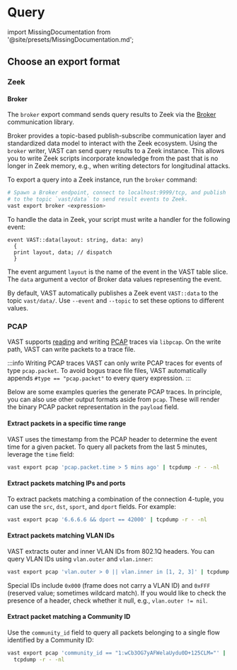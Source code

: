 # Query

import MissingDocumentation from '@site/presets/MissingDocumentation.md';

<MissingDocumentation/>

## Choose an export format

<MissingDocumentation/>

### Zeek

<MissingDocumentation/>

#### Broker

The `broker` export command sends query results to Zeek via the
[Broker](https://github.com/zeek/broker) communication library.

Broker provides a topic-based publish-subscribe communication layer and
standardized data model to interact with the Zeek ecosystem. Using the `broker`
writer, VAST can send query results to a Zeek instance. This allows you to write
Zeek scripts incorporate knowledge from the past that is no longer in Zeek
memory, e.g., when writing detectors for longitudinal attacks.

To export a query into a Zeek instance, run the `broker` command:

```bash
# Spawn a Broker endpoint, connect to localhost:9999/tcp, and publish
# to the topic `vast/data` to send result events to Zeek.
vast export broker <expression>
```

To handle the data in Zeek, your script must write a handler for the following
event:

```zeek
event VAST::data(layout: string, data: any)
  {
  print layout, data; // dispatch
  }
```

The event argument `layout` is the name of the event in the VAST table slice.
The `data` argument a vector of Broker data values representing the event.

By default, VAST automatically publishes a Zeek event `VAST::data` to the topic
`vast/data/`. Use `--event` and `--topic` to set these options to different
values.

### PCAP

VAST supports [reading](/docs/use-vast/ingest#pcap) and writing
[PCAP](http://www.tcpdump.org) traces via `libpcap`. On the write path, VAST can
write packets to a trace file.

:::info Writing PCAP traces
VAST can only write PCAP traces for events of type `pcap.packet`. To avoid
bogus trace file files, VAST automatically appends `#type == "pcap.packet"` to
every query expression.
:::

Below are some examples queries the generate PCAP traces. In principle, you can
also use other output formats aside from `pcap`. These will render the binary
PCAP packet representation in the `payload` field.

#### Extract packets in a specific time range

VAST uses the timestamp from the PCAP header to determine the event time for a
given packet. To query all packets from the last 5 minutes, leverage the `time`
field:

```bash
vast export pcap 'pcap.packet.time > 5 mins ago' | tcpdump -r - -nl
```

#### Extract packets matching IPs and ports

To extract packets matching a combination of the connection 4-tuple, you can
use the `src`, `dst`, `sport`, and `dport` fields. For example:

```bash
vast export pcap '6.6.6.6 && dport == 42000' | tcpdump -r - -nl
```

#### Extract packets matching VLAN IDs

VAST extracts outer and inner VLAN IDs from 802.1Q headers. You can query VLAN
IDs using `vlan.outer` and `vlan.inner`:

```bash
vast export pcap 'vlan.outer > 0 || vlan.inner in [1, 2, 3]' | tcpdump -r - -nl
```

Special IDs include `0x000` (frame does not carry a VLAN ID) and `0xFFF`
(reserved value; sometimes wildcard match). If you would like to check the
presence of a header, check whether it null, e.g., `vlan.outer != nil`.

#### Extract packet matching a Community ID

Use the `community_id` field to query all packets belonging to a single flow
identified by a Community ID:

```bash
vast export pcap 'community_id == "1:wCb3OG7yAFWelaUydu0D+125CLM="' |
  tcpdump -r - -nl
```
